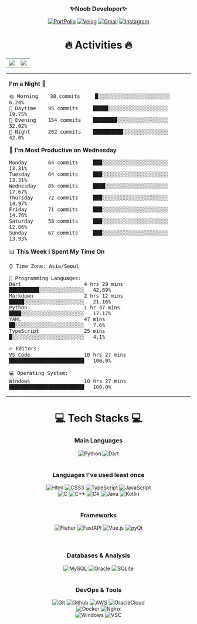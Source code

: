 <div align="center">
 
### ✨Noob Developer✨
 
 <a href="http://portfolio.qwertycvb.com">
<img alt="PortPolio" src ="https://img.shields.io/badge/PortFolio-000000.svg?&style=for-the-badge&logo=Notion&logoColor=white"/></a>
<a href="https://velog.io/@qwertycvb">
<img alt="Velog" src ="https://img.shields.io/badge/Velog-20C997.svg?&style=for-the-badge&logo=Velog&logoColor=white"/></a>
<a href="mailto:jins4218@gmail.com">
<img alt="Gmail" src ="https://img.shields.io/badge/Gmail-EA4335.svg?&style=for-the-badge&logo=Gmail&logoColor=white"/></a>
<a href="https://www.instagram.com/qwertycvb_/">
<img alt="Instagram" src ="https://img.shields.io/badge/Instagram-E4405F.svg?&style=for-the-badge&logo=Instagram&logoColor=white"/></a>
<br/>

# 🔥 Activities 🔥 <br/>

<table>
<tbody>
<tr><td>
<img src="https://github-readme-stats.vercel.app/api?username=SerenityS&show_icons=false&count_private=true&theme=radical"/>
</td>
<td>
<img src="https://github-profile-trophy.vercel.app/?username=serenitys&theme=radical&row=2&column=3"/>
</td>
</tr>
</tbody>
</table>

<table>
<tbody>
<tr><td>
 
<!--START_SECTION:waka-->
**I'm a Night 🦉**

```text
🌞 Morning    30 commits     █░░░░░░░░░░░░░░░░░░░░░░░░   6.24%
🌆 Daytime    95 commits     █████░░░░░░░░░░░░░░░░░░░░   19.75%
🌃 Evening    154 commits    ████████░░░░░░░░░░░░░░░░░   32.02%
🌙 Night      202 commits    ██████████░░░░░░░░░░░░░░░   42.0%

```

📅 **I'm Most Productive on Wednesday**

```text
Monday       64 commits     ███░░░░░░░░░░░░░░░░░░░░░░   13.31%
Tuesday      64 commits     ███░░░░░░░░░░░░░░░░░░░░░░   13.31%
Wednesday    85 commits     ████░░░░░░░░░░░░░░░░░░░░░   17.67%
Thursday     72 commits     ███░░░░░░░░░░░░░░░░░░░░░░   14.97%
Friday       71 commits     ███░░░░░░░░░░░░░░░░░░░░░░   14.76%
Saturday     58 commits     ███░░░░░░░░░░░░░░░░░░░░░░   12.06%
Sunday       67 commits     ███░░░░░░░░░░░░░░░░░░░░░░   13.93%

```

📊 **This Week I Spent My Time On**

```text
⌚︎ Time Zone: Asia/Seoul

💬 Programming Languages:
Dart                     4 hrs 29 mins       ██████████░░░░░░░░░░░░░░░   42.89%
Markdown                 2 hrs 12 mins       █████░░░░░░░░░░░░░░░░░░░░   21.16%
Python                   1 hr 47 mins        ████░░░░░░░░░░░░░░░░░░░░░   17.17%
YAML                     47 mins             ██░░░░░░░░░░░░░░░░░░░░░░░   7.6%
TypeScript               25 mins             █░░░░░░░░░░░░░░░░░░░░░░░░   4.1%

🔥 Editors:
VS Code                  10 hrs 27 mins      █████████████████████████   100.0%

💻 Operating System:
Windows                  10 hrs 27 mins      █████████████████████████   100.0%

```

<!--END_SECTION:waka-->

</td>
</tr>
</tbody>
</table>
 
# 💻 Tech Stacks 💻 <br/>

### Main Languages

<img alt="Python" src ="https://img.shields.io/badge/Python-3776AB.svg?&style=for-the-badge&logo=Python&logoColor=white"/>
<img alt="Dart" src ="https://img.shields.io/badge/Dart-0175C2.svg?&style=for-the-badge&logo=Dart&logoColor=white"/>
</br><br/>

### Languages I've used least once

<img alt="Html" src ="https://img.shields.io/badge/HTML-E34F26.svg?&style=for-the-badge&logo=HTML5&logoColor=white"/>
<img alt="CSS3" src ="https://img.shields.io/badge/CSS3-FF9933.svg?&style=for-the-badge&logo=CSS3&logoColor=white"/>
<img alt="TypeScript" src ="https://img.shields.io/badge/TypeScript-3178C6.svg?&style=for-the-badge&logo=TypeScript&logoColor=white"/>
<img alt="JavaScript" src ="https://img.shields.io/badge/JavaScript-F7DF1E.svg?&style=for-the-badge&logo=JavaScript&logoColor=grey"/><br/>
<img alt="C" src 
="https://img.shields.io/badge/C-A8B9CC.svg?&style=for-the-badge&logo=C&logoColor=grey"/>
<img alt="C++" src ="https://img.shields.io/badge/C++-00599C.svg?&style=for-the-badge&logo=C%2B%2B&logoColor=white"/>
<img alt="C#" src 
="https://img.shields.io/badge/Csharp-239120.svg?&style=for-the-badge&logo=Csharp&logoColor=white"/>
<img alt="Java" src ="https://img.shields.io/badge/Java-007396.svg?&style=for-the-badge&logo=Java&logoColor=white"/>
<img alt="Kotlin" src ="https://img.shields.io/badge/Kotlin-7F52FF.svg?&style=for-the-badge&logo=Kotlin&logoColor=white"/>
<br/><br/>

### Frameworks

<img alt="Flutter" src ="https://img.shields.io/badge/Flutter-02569B.svg?&style=for-the-badge&logo=Flutter&logoColor=white"/>
<img alt="FastAPI" src ="https://img.shields.io/badge/FastAPI-009688.svg?&style=for-the-badge&logo=FastAPI&logoColor=white"/>
<img alt="Vue.js" src ="https://img.shields.io/badge/Vue.js-4FC08D.svg?&style=for-the-badge&logo=Vue.js&logoColor=white"/>
<img alt="pyQt" src ="https://img.shields.io/badge/PyQt-41CD52.svg?&style=for-the-badge&logo=Qt&logoColor=white"/><br/>
<br/><br/>

### Databases & Analysis

<img alt="MySQL" src ="https://img.shields.io/badge/MySQL-4479A1.svg?&style=for-the-badge&logo=MySQl&logoColor=white"/>
<img alt="Oracle" src ="https://img.shields.io/badge/Oracle-F80000.svg?&style=for-the-badge&logo=Oracle&logoColor=white"/>
<img alt="SQLite" src ="https://img.shields.io/badge/SQLite-003B57.svg?&style=for-the-badge&logo=SQLite&logoColor=white"/>
<br/><br/>

### DevOps & Tools

<img alt="Git" src ="https://img.shields.io/badge/Git-F05032.svg?&style=for-the-badge&logo=Git&logoColor=white"/>
<img alt="Github" src ="https://img.shields.io/badge/Github-181717.svg?&style=for-the-badge&logo=Github&logoColor=white"/>
<img alt="AWS" src ="https://img.shields.io/badge/AWS-FF9900.svg?&style=for-the-badge&logo=amazon-aws&logoColor=white"/>
<img alt="OracleCloud" src ="https://img.shields.io/badge/OracleCloud-F80000.svg?&style=for-the-badge&logo=Oracle&logoColor=white"/><br/>
<img alt="Docker" src ="https://img.shields.io/badge/Docker-2496ED.svg?&style=for-the-badge&logo=Docker&logoColor=white"/>
<img alt="Nginx" src ="https://img.shields.io/badge/Nginx-009639.svg?&style=for-the-badge&logo=Nginx&logoColor=white"/><br/>
<img alt="Windows" src ="https://img.shields.io/badge/Windows-0078D6.svg?&style=for-the-badge&logo=Windows&logoColor=white"/>
<img alt="VSC" src ="https://img.shields.io/badge/VSC-007ACC.svg?&style=for-the-badge&logo=VisualStudioCode&logoColor=white"/><br/>
<br/><br/>
</div>
